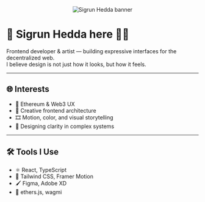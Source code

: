 <div align="center">
  <img src="https://i.postimg.cc/wBxjmDd9/Screenshot-2025-06-23-015731.png" alt="Sigrun Hedda banner" width="auto" />
</div>

# 🎨 Sigrun Hedda here 👋🏽

Frontend developer & artist — building expressive interfaces for the decentralized web.  
I believe design is not just how it looks, but how it feels.

---

## 🌐 Interests

- 🧠 Ethereum & Web3 UX  
- 🎨 Creative frontend architecture  
- 🎞️ Motion, color, and visual storytelling  
- 🧩 Designing clarity in complex systems

---

## 🛠 Tools I Use

- ⚛️ React, TypeScript  
- 💨 Tailwind CSS, Framer Motion  
- 🖌️ Figma, Adobe XD  
- 🔗 ethers.js, wagmi

<!---
sigrunhedda/sigrunhedda is a ✨ special ✨ repository because its `README.md` appears on your GitHub profile.
--->

